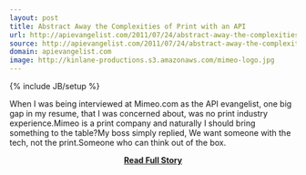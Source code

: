```yaml
---
layout: post
title: Abstract Away the Complexities of Print with an API
url: http://apievangelist.com/2011/07/24/abstract-away-the-complexities-of-print-with-an-api/
source: http://apievangelist.com/2011/07/24/abstract-away-the-complexities-of-print-with-an-api/
domain: apievangelist.com
image: http://kinlane-productions.s3.amazonaws.com/mimeo-logo.jpg
---
```

{% include JB/setup %}<p>When I was being interviewed at Mimeo.com as the API evangelist, one big gap in my resume, that I was concerned about, was no print industry experience.Mimeo is a print company and naturally I should bring something to the table?My boss simply replied, We want someone with the tech, not the print.Someone who can think out of the box.</p>
<center><p><a href="http://apievangelist.com/2011/07/24/abstract-away-the-complexities-of-print-with-an-api/" style='padding:25px; font-sze:18px; font-weight: bold;'>Read Full Story</a></p></center>
